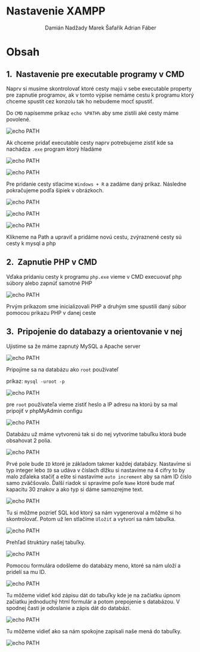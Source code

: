 <!-- V markdowne je možné použiť aj CSS -->

<style>

/* 
Cislovanie kapitol pomocou CSS:

https://gist.github.com/patik/89ee6092c72a9e39950445c01598517a */

h1 { counter-reset: h2counter; }
h2 { counter-reset: h3counter; }
h3 { counter-reset: h4counter; }
h4 { counter-reset: h5counter; }
h5 { counter-reset: h6counter; }
h6 {}

h2:before {
    counter-increment: h2counter;
    content: counter(h2counter) ".\0000a0\0000a0";
}

h3:before {
    counter-increment: h3counter;
    content: counter(h2counter) "." counter(h3counter) ".\0000a0\0000a0";
}

h4:before {
    counter-increment: h4counter;
    content: counter(h2counter) "." counter(h3counter) "." counter(h4counter) ".\0000a0\0000a0";
}

h5:before {
    counter-increment: h5counter;
    content: counter(h2counter) "." counter(h3counter) "." counter(h4counter) "." counter(h5counter) ".\0000a0\0000a0";
}

h6:before {
    counter-increment: h6counter;
    content: counter(h2counter) "." counter(h3counter) "." counter(h4counter) "." counter(h5counter) "." counter(h6counter) ".\0000a0\0000a0";
}




/*
Centrovanie obrazkov
https://stackoverflow.com/questions/255170/markdown-and-image-alignment/43691462#43691462

https://stackoverflow.com/questions/12090472/how-do-i-center-an-image-in-the-readme-md-file-on-github
*/

img[src*='#left'] {
    float: left;
}
img[src*='#right'] {
    float: right;
}
img[src*='#center'] {
    display: block;
    margin: auto;
}


</style>

# Nastavenie XAMPP

<center>Damián Nadžady Marek Šafařík Adrian Fáber</center>

# Obsah

<!-- Obsah vygenerovať neskor-->

## Nastavenie pre executable programy v CMD

Naprv si musíme skontrolovať ktoré cesty majú v sebe executable property pre zapnutie programov, ak v tomto výpise nemáme cestu k programu ktorý chceme spustit cez konzolu tak ho nebudeme mocť spustiť.

Do `CMD` napísemme príkaz `echo %PATH%` aby sme zistili aké cesty máme povolené.

![echo PATH](./images/WindowsTerminal_TpcCQFeGjS.png#center)

Ak chceme pridať executable cesty naprv potrebujeme zistiť kde sa nachádza `.exe` program ktorý hladáme

![echo PATH](./images/ApplicationFrameHost_ynTOqvZfCc.png#center)

![echo PATH](./images/ApplicationFrameHost_pj5wUYsKrQ.png#center)

Pre pridanie cesty stlacime `Windows + R` a zadáme daný príkaz. Následne pokračujeme podľa šipiek v obrázkoch.

![echo PATH](./images/explorer_lDulGpQVNR.png#center)

![echo PATH](./images/SystemPropertiesComputerName_1XK0tRg1aq.png#center)

![echo PATH](./images/SystemPropertiesComputerName_MGrynUjVVV.png#center)

Klikneme na Path a upraviť a pridáme novú cestu, zvýraznené cesty sú cesty k mysql a php

## Zapnutie PHP v CMD

Vďaka pridaniu cesty k programu `php.exe` vieme v CMD execuovať php súbory alebo zapnúť samotné PHP

![echo PATH](./images/WindowsTerminal_wRMf4cqHnH.png#center)

Prvým príkazom sme inicializovali PHP a druhým sme spustili daný súbor pomocou prikazu PHP v danej ceste

## Pripojenie do databazy a orientovanie v nej

Ujistime sa že máme zapnutý MySQL a Apache server

![echo PATH](./images/xampp-control_givBTwII7s.png#center)

Pripojíme sa na databázu ako `root` používateľ

príkaz: `mysql -uroot -p`

![echo PATH](./images/WindowsTerminal_rahEHSu4Pk.png#center)

pre `root` používateľa vieme zistiť heslo a IP adresu na ktorú by sa mal pripojiť v phpMyAdmin configu

![echo PATH](./images/notepad_I0QaT74f4X.png#center)

Databázu už máme vytvorenú tak si do nej vytvoríme tabuľku ktorá bude obsahovat 2 polia.

![echo PATH](./images/Clipboard.jpg)

Prvé pole bude `ID` ktoré je základom takmer každej databázy. Nastavíme si typ integer lebo `ID` sa udáva v číslach dlžku si nastavíme na 4 cifry to by malo zďaleka stačiť a ešte si nastavíme `auto increment` aby sa nám ID číslo samo zväčšovalo. Ďalší riadok si spravíme poľe `Name` ktoré bude mať kapacitu 30 znakov a ako typ si dáme samozrejme text.

![echo PATH](./images/Clipboard1.jpg)

Tu si môžme pozrieť SQL kód ktorý sa nám vygeneroval a môžme si ho skontrolovať. Potom už len stlačíme `Uložiť` a vytvorí sa nám tabuľka.

![echo PATH](./images/Clipboard2.jpg)

Prehľad štruktúry našej tabuľky.

![echo PATH](./images/Clipboard3.jpg)

Pomocou formulára odošleme do databázy meno, ktoré sa nám uloží a pridelí sa mu ID.

![echo PATH](./images/Clipboard4.jpg)

Tu môžeme vidieť kód zápisu dát do tabuľky kde je na začiatku úpnom začiatku jednoduchý html formulár a potom prepojenie s
databázou. V spodnej časti je odoslanie a zápis dát do databázi.

![echo PATH](./images/Clipboard5.jpg)

Tu môžeme vidieť ako sa nám spokojne zapísali naše mená do tabuľky.

![echo PATH](./images/Clipboard6.jpg)
